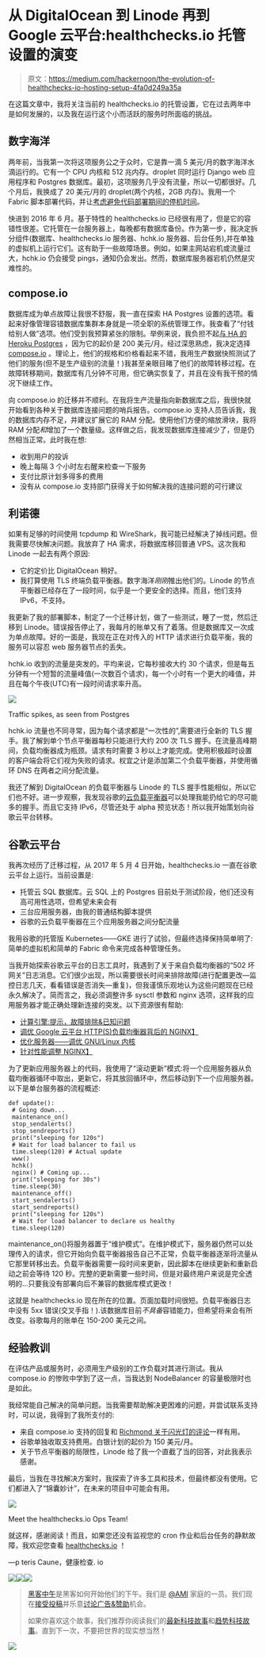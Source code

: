 # 从 DigitalOcean 到 Linode 再到 Google 云平台:healthchecks.io 托管设置的演变

> 原文：<https://medium.com/hackernoon/the-evolution-of-healthchecks-io-hosting-setup-4fa0d249a35a>

在这篇文章中，我将关注当前的 healthchecks.io 的托管设置，它在过去两年中是如何发展的，以及我在运行这个小而活跃的服务时所面临的挑战。

## 数字海洋

两年前，当我第一次将这项服务公之于众时，它是靠一滴 5 美元/月的数字海洋水滴运行的。它有一个 CPU 内核和 512 兆内存。droplet 同时运行 Django web 应用程序和 Postgres 数据库。最初，这项服务几乎没有流量，所以一切都很好。几个月后，我换成了 20 美元/月的 droplet(两个内核，2GB 内存)。我用一个 Fabric 脚本部署代码，并让[考虑避免代码部署期间的停机时间](/@healthchecks/deploying-a-django-app-with-no-downtime-f4e02738ab06)。

快进到 2016 年 6 月。基于特性的 healthchecks.io 已经很有用了，但是它的容错性很差。它托管在一台服务器上，每晚都有数据库备份。作为第一步，我决定拆分组件(数据库、healthchecks.io 服务器、hchk.io 服务器、后台任务),并在单独的虚拟机上运行它们。这有助于一些故障场景。例如，如果主网站宕机或流量过大，hchk.io 仍会接受 pings，通知仍会发出。然而，数据库服务器宕机仍然是灾难性的。

## compose.io

数据库成为单点故障让我很不舒服，我一直在探索 HA Postgres 设置的选项。看起来好像管理容错数据库集群本身就是一项全职的系统管理工作。我查看了“付钱给别人做”选项。他们受到我预算紧张的限制。举例来说，我负担不起[与 HA 的 Heroku Postgres](https://www.heroku.com/postgres) ，因为它的起价是 200 美元/月。经过深思熟虑，我决定选择 [compose.io](https://www.compose.com/) 。理论上，他们的规格和价格看起来不错，我用生产数据快照测试了他们的服务(但不是生产级别的流量！)我甚至亲眼目睹了他们的故障转移过程。在故障转移期间，数据库有几分钟不可用，但它确实恢复了，并且在没有我干预的情况下继续工作。

向 compose.io 的迁移并不顺利。在我将生产流量指向新数据库之后，我很快就开始看到各种关于数据库连接问题的哨兵报告。compose.io 支持人员告诉我，我的数据库内存不足，并建议扩展它的 RAM 分配。使用他们方便的缩放滑块，我将 RAM 分配*和*增加了一个数量级。这样做之后，我发现数据库连接减少了，但是仍然相当正常。此时我在想:

*   收到用户的投诉
*   晚上每隔 3 个小时左右醒来检查一下服务
*   支付比原计划多得多的费用
*   没有从 compose.io 支持部门获得关于如何解决我的连接问题的可行建议

## 利诺德

如果有足够的时间使用 tcpdump 和 WireShark，我可能已经解决了掉线问题。但我需要尽快解决问题。我放弃了 HA 需求，将数据库移回普通 VPS。这次我和 Linode 一起去有两个原因:

*   它的定价比 DigitalOcean 稍好。
*   我打算使用 TLS 终端负载平衡器。数字海洋*刚刚*推出他们的。Linode 的节点平衡器已经存在了一段时间，似乎是一个更安全的选择。而且，他们支持 IPv6，不支持。

我更新了我的部署脚本，制定了一个迁移计划，做了一些测试，睡了一觉，然后迁移到 Linode。错误报告停止了，我每月的账单又有了着落。但是数据库又一次成为单点故障。好的一面是，我现在正在对传入的 HTTP 请求进行负载平衡，我的服务可以容忍 web 服务器节点的丢失。

hchk.io 收到的流量是突发的。平均来说，它每秒接收大约 30 个请求，但是每五分钟有一个短暂的流量峰值(一次数百个请求)，每一个小时有一个更大的峰值，并且在每个午夜(UTC)有一段时间请求率升高。

![](img/6f05e6d181b426ec202c237b8c726c74.png)

Traffic spikes, as seen from Postgres

hchk.io 流量也不同寻常，因为每个请求都是“一次性的”,需要进行全新的 TLS 握手。我了解到单个节点平衡器每秒只能进行大约 200 次 TLS 握手。在流量高峰期间，负载均衡器成为瓶颈。请求有时需要 3 秒以上才能完成。使用积极超时设置的客户端会将它们视为失败的请求。权宜之计是添加第二个负载平衡器，并使用循环 DNS 在两者之间分配流量。

我还了解到 DigitalOcean 的负载平衡器与 Linode 的 TLS 握手性能相似，所以它们也不好。进一步观察，我发现谷歌的[云负载平衡器](https://cloud.google.com/load-balancing/)可以处理我能扔给它的尽可能多的握手。而且它支持 IPv6，尽管还处于 alpha 预览状态！所以我开始策划向谷歌云平台转移。

## 谷歌云平台

我再次经历了迁移过程，从 2017 年 5 月 4 日开始，healthchecks.io 一直在谷歌云平台上运行。当前设置是:

*   托管云 SQL 数据库。云 SQL 上的 Postgres 目前处于测试阶段，他们还没有高可用性选项，但希望未来会有
*   三台应用服务器，由我的普通结构脚本提供
*   谷歌的云负载平衡器在三个应用服务器之间分配流量

我用谷歌的托管版 Kubernetes——GKE 进行了试验，但最终选择保持简单明了:简单的虚拟机和简单的 Fabric 命令来完成各种管理任务。

当我开始探索谷歌云平台的日志工具时，我遇到了关于来自负载均衡器的“502 坏网关”日志消息。它们很少出现，所以需要很长时间来排除故障(进行配置更改—监控日志几天，看看错误是否消失—重复)，但我谨慎乐观地认为这些问题现在已经永久解决了。简而言之，我必须调整许多 sysctl 参数和 nginx 选项，这样我的应用服务器才能正确处理新连接的突发。以下资源很有帮助:

*   [计算引擎:提示，故障排除&已知问题](https://cloud.google.com/compute/docs/troubleshooting#communicatewithinternet)
*   [调优 Google 云平台 HTTP(S)负载均衡器背后的 NGINX】](https://blog.percy.io/tuning-nginx-behind-google-cloud-platform-http-s-load-balancer-305982ddb340)
*   [优化服务器——调优 GNU/Linux 内核](https://tweaked.io/guide/kernel/)
*   [针对性能调整 NGINX】](https://www.nginx.com/blog/tuning-nginx/)

为了更新应用服务器上的代码，我使用了“滚动更新”模式:将一个应用服务器从负载均衡器循环中取出，更新它，将其放回循环中，然后移动到下一个应用服务器。以下是单台服务器的流程概述:

```
def update():
 # Going down...
 maintenance_on()
 stop_sendalerts()
 stop_sendreports()
 print("sleeping for 120s")
 # Wait for load balancer to fail us
 time.sleep(120) # Actual update
 www()
 hchk()
 nginx() # Coming up...
 print("sleeping for 30s")
 time.sleep(30)
 maintenance_off()
 start_sendalerts()
 start_sendreports()
 print("sleeping for 120s")
 # Wait for load balancer to declare us healthy
 time.sleep(120)
```

maintenance_on()将服务器置于“维护模式”。在维护模式下，服务器仍然可以处理传入的请求，但它开始向负载平衡器报告自己不正常，负载平衡器逐渐将流量从它那里转移出去。负载平衡器需要一段时间来更新，因此脚本在继续更新和重新启动之前会等待 120 秒。完整的更新需要一些时间，但是对最终用户来说是完全透明的…只要我没有部署向后不兼容的数据库模式更改！

这就是 healthchecks.io 现在所在的位置。页面加载时间很短。负载平衡器日志中没有 5xx 错误(交叉手指！).该数据库目前*不具备*容错能力，但希望将来会有所改变。谷歌每月的账单在 150-200 美元之间。

## 经验教训

在评估产品或服务时，必须用生产级别的工作负载对其进行测试。我从 compose.io 的惨败中学到了这一点，当我达到 NodeBalancer 的容量极限时也是如此。

我经常能自己解决的简单问题。当我需要帮助解决更困难的问题，并尝试联系支持时，可以说，我得到了我所支付的:

*   来自 compose.io 支持的回复和 [Richmond 关于闪光灯的评论](https://www.youtube.com/watch?v=NbESKH0t0zs&feature=youtu.be&t=15)一样有用。
*   谷歌单独收取支持费用。白银计划的起价为 150 美元/月。
*   关于节点平衡器的局限性，Linode 给了我一个直截了当的回答，对此我表示感谢。

最后，当我在寻找解决方案时，我探索了许多工具和技术，但最终都没有使用。它们都进入了“锦囊妙计”，在未来的项目中可能会有用。

![](img/7d8eee5cbefa46d96d45f11edc6c5177.png)

Meet the healthchecks.io Ops Team!

就这样，感谢阅读！而且，如果您还没有监视您的 cron 作业和后台任务的静默故障，我欢迎您查看 [healthchecks.io](https://healthchecks.io/) ！

—p teris Caune，健康检查. io

[![](img/50ef4044ecd4e250b5d50f368b775d38.png)](http://bit.ly/HackernoonFB)[![](img/979d9a46439d5aebbdcdca574e21dc81.png)](https://goo.gl/k7XYbx)[![](img/2930ba6bd2c12218fdbbf7e02c8746ff.png)](https://goo.gl/4ofytp)

> [黑客中午](http://bit.ly/Hackernoon)是黑客如何开始他们的下午。我们是 [@AMI](http://bit.ly/atAMIatAMI) 家庭的一员。我们现在[接受投稿](http://bit.ly/hackernoonsubmission)并乐意[讨论广告&赞助](mailto:partners@amipublications.com)机会。
> 
> 如果你喜欢这个故事，我们推荐你阅读我们的[最新科技故事](http://bit.ly/hackernoonlatestt)和[趋势科技故事](https://hackernoon.com/trending)。直到下一次，不要把世界的现实想当然！

![](img/be0ca55ba73a573dce11effb2ee80d56.png)